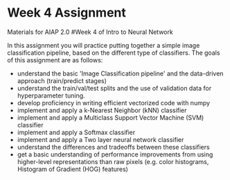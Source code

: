 # Week 4 Assignment

Materials for AIAP 2.0 #Week 4 of Intro to Neural Network

In this assignment you will practice putting together a simple image classification pipeline, based on the different type of classifiers. The goals of this assignment are as follows:

- understand the basic 'Image Classification pipeline' and the data-driven approach (train/predict stages)
- understand the train/val/test splits and the use of validation data for hyperparameter tuning.
- develop proficiency in writing efficient vectorized code with numpy
- implement and apply a k-Nearest Neighbor (kNN) classifier
- implement and apply a Multiclass Support Vector Machine (SVM) classifier
- implement and apply a Softmax classifier
- implement and apply a Two layer neural network classifier
- understand the differences and tradeoffs between these classifiers
- get a basic understanding of performance improvements from using higher-level representations than raw pixels (e.g. color   histograms, Histogram of Gradient (HOG) features)
